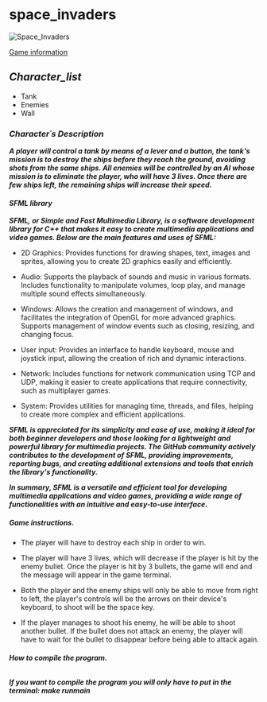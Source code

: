 # space_invaders
![Space_Invaders](https://media.es.wired.com/photos/643859cbf381a957088482dc/master/w_1600,c_limit/space-invaders-atari-2600.png)

[Game information](https://es.wikipedia.org/wiki/Space_Invaders)

## ***Character_list***

* Tank
* Enemies
* Wall

### ***Character´s Description***

***A player will control a tank by means of a lever and a button, the tank's mission is to destroy the ships before they reach the ground, avoiding shots from the same ships. All enemies will be controlled by an AI whose mission is to eliminate the player, who will have 3 lives. Once there are few ships left, the remaining ships will increase their speed.***

#### ***SFML library***

***SFML, or Simple and Fast Multimedia Library, is a software development library for C++ that makes it easy to create multimedia applications and video games. Below are the main features and uses of SFML:***

* 2D Graphics: Provides functions for drawing shapes, text, images and sprites, allowing you to create 2D graphics easily and efficiently.

* Audio: Supports the playback of sounds and music in various formats. Includes functionality to manipulate volumes, loop play, and manage multiple sound effects simultaneously.

* Windows: Allows the creation and management of windows, and facilitates the integration of OpenGL for more advanced graphics. Supports management of window events such as closing, resizing, and changing focus.

* User input: Provides an interface to handle keyboard, mouse and joystick input, allowing the creation of rich and dynamic interactions.

* Network: Includes functions for network communication using TCP and UDP, making it easier to create applications that require connectivity, such as multiplayer games.

* System: Provides utilities for managing time, threads, and files, helping to create more complex and efficient applications.

***SFML is appreciated for its simplicity and ease of use, making it ideal for both beginner developers and those looking for a lightweight and powerful library for multimedia projects. The GitHub community actively contributes to the development of SFML, providing improvements, reporting bugs, and creating additional extensions and tools that enrich the library's functionality.***

***In summary, SFML is a versatile and efficient tool for developing multimedia applications and video games, providing a wide range of functionalities with an intuitive and easy-to-use interface.***

##### ***Game instructions.***

* The player will have to destroy each ship in order to win.

* The player will have 3 lives, which will decrease if the player is hit by the enemy bullet. Once the player is hit by 3 bullets, the game will end and the message will appear in the game terminal.

* Both the player and the enemy ships will only be able to move from right to left, the player's controls will be the arrows on their device's keyboard, to shoot will be the space key.

* If the player manages to shoot his enemy, he will be able to shoot another bullet. If the bullet does not attack an enemy, the player will have to wait for the bullet to disappear before being able to attack again.

###### ***How to compile the program.***

***If you want to compile the program you will only have to put in the terminal: make runmain***